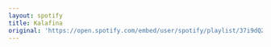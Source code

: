 ```yaml
---
layout: spotify
title: Kalafina
original: 'https://open.spotify.com/embed/user/spotify/playlist/37i9dQZF1DZ06evO1mRyVj'
---
```


